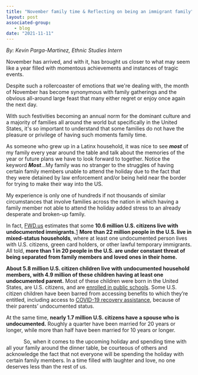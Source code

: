 ```yaml
---
title: "November family time & Reflecting on being an immigrant family"
layout: post
associated-group:
   - blog
date: "2021-11-11"
---
```


_By: Kevin Parga-Martinez, Ethnic Studies Intern_

November has arrived, and with it, has brought us closer to what may seem like a year filled with momentous achievements and instances of tragic events.

Despite such a rollercoaster of emotions that we're dealing with, the month of November has become synonymous with family gatherings and the obvious all-around large feast that many either regret or enjoy once again the next day.

With such festivities becoming an annual norm for the dominant culture and a majority of families all around the world but specifically in the United States, it's so important to understand that some families do not have the pleasure or privilege of having such moments family time.

As someone who grew up in a Latinx household, it was nice to see **_most_** of my family every year around the table and talk about the memories of the year or future plans we have to look forward to together. Notice the keyword _**Most**_...My family was no stranger to the struggles of having certain family members unable to attend the holiday due to the fact that they were detained by law enforcement and/or being held near the border for trying to make their way into the US.

My experience is only one of hundreds if not thousands of similar circumstances that involve families across the nation in which having a family member not able to attend the holiday added stress to an already desperate and broken-up family.

In fact, [FWD.us](https://www.fwd.us/news/mixed-status-families/) estimates that some **10.6 million U.S. citizens live with undocumented immigrants.**[1](https://www.fwd.us/news/mixed-status-families/#methodology) **More than 22 million people in the U.S. live in mixed-status households**, where at least one undocumented person lives with U.S. citizens, green card holders, or other lawful temporary immigrants. All told, **more than 1 in 20 people in the U.S. are under constant threat of being separated from family members and loved ones in their home.**

**About 5.8 million U.S. citizen children live with undocumented household members, with 4.9 million of these children having at least one undocumented parent.** Most of these children were born in the United States, are U.S. citizens, and are [enrolled in public schools](https://www.fwd.us/news/k-12-undocumented-students/). Some U.S. citizen children have been barred from accessing benefits to which they’re entitled, including access to [COVID-19 recovery assistance](https://protectingimmigrantfamilies.org/immigrant-eligibility-for-public-programs-during-covid-19/), because of their parents’ undocumented status.

At the same time, **nearly 1.7 million U.S. citizens have a spouse who is undocumented.** Roughly a quarter have been married for 20 years or longer, while more than half have been married for 10 years or longer.

            So, when it comes to the upcoming holiday and spending time with all your family around the dinner table, be courteous of others and acknowledge the fact that not everyone will be spending the holiday with certain family members. In a time filled with laughter and love, no one deserves less than the rest of us.
